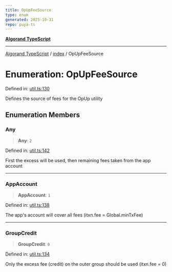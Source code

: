```yaml
---
title: OpUpFeeSource
type: enum
generated: 2025-10-31
repo: puya-ts
---
```

[**Algorand TypeScript**](../../README.md)

***

[Algorand TypeScript](../../modules.md) / [index](../README.md) / OpUpFeeSource

# Enumeration: OpUpFeeSource

Defined in: [util.ts:130](https://github.com/algorandfoundation/puya-ts/blob/main/packages/algo-ts/src/util.ts#L130)

Defines the source of fees for the OpUp utility

## Enumeration Members

### Any

> **Any**: `2`

Defined in: [util.ts:142](https://github.com/algorandfoundation/puya-ts/blob/main/packages/algo-ts/src/util.ts#L142)

First the excess will be used, then remaining fees taken from the app account

***

### AppAccount

> **AppAccount**: `1`

Defined in: [util.ts:138](https://github.com/algorandfoundation/puya-ts/blob/main/packages/algo-ts/src/util.ts#L138)

The app's account will cover all fees (itxn.fee = Global.minTxFee)

***

### GroupCredit

> **GroupCredit**: `0`

Defined in: [util.ts:134](https://github.com/algorandfoundation/puya-ts/blob/main/packages/algo-ts/src/util.ts#L134)

Only the excess fee (credit) on the outer group should be used (itxn.fee = 0)
